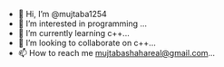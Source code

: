 - 👋 Hi, I’m @mujtaba1254
- 👀 I’m interested in programming ...
- 🌱 I’m currently learning c++...
- 💞️ I’m looking to collaborate on c++...
- 📫 How to reach me mujtabashahareal@gmail.com...

<!---
mujtaba1254/mujtaba1254 is a ✨ special ✨ repository because its `README.md` (this file) appears on your GitHub profile.
You can click the Preview link to take a look at your changes.
--->
